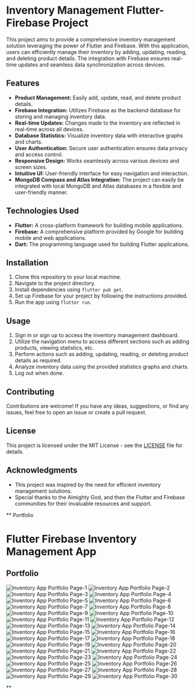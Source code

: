 # Inventory Management Flutter-Firebase Project

This project aims to provide a comprehensive inventory management solution leveraging the power of Flutter and Firebase. With this application, users can efficiently manage their inventory by adding, updating, reading, and deleting product details. The integration with Firebase ensures real-time updates and seamless data synchronization across devices.

## Features

- **Product Management:** Easily add, update, read, and delete product details.
- **Firebase Integration:** Utilizes Firebase as the backend database for storing and managing inventory data.
- **Real-time Updates:** Changes made to the inventory are reflected in real-time across all devices.
- **Database Statistics:** Visualize inventory data with interactive graphs and charts.
- **User Authentication:** Secure user authentication ensures data privacy and access control.
- **Responsive Design:** Works seamlessly across various devices and screen sizes.
- **Intuitive UI:** User-friendly interface for easy navigation and interaction.
- **MongoDB Compass and Atlas Integration:** The project can easily be integrated with local MongoDB and Atlas databases in a flexible and user-friendly manner.

## Technologies Used

- **Flutter:** A cross-platform framework for building mobile applications.
- **Firebase:** A comprehensive platform provided by Google for building mobile and web applications.
- **Dart:** The programming language used for building Flutter applications.

## Installation

1. Clone this repository to your local machine.
2. Navigate to the project directory.
3. Install dependencies using `flutter pub get`.
4. Set up Firebase for your project by following the instructions provided.
5. Run the app using `flutter run`.

## Usage

1. Sign in or sign up to access the inventory management dashboard.
2. Utilize the navigation menu to access different sections such as adding products, viewing statistics, etc.
3. Perform actions such as adding, updating, reading, or deleting product details as required.
4. Analyze inventory data using the provided statistics graphs and charts.
5. Log out when done.

## Contributing

Contributions are welcome! If you have any ideas, suggestions, or find any issues, feel free to open an issue or create a pull request.

## License

This project is licensed under the MIT License - see the [LICENSE](LICENSE) file for details.

## Acknowledgments

- This project was inspired by the need for efficient inventory management solutions.
- Special thanks to the Almighty God, and then the Flutter and Firebase communities for their invaluable resources and support.

**            Portfolio 
# Flutter Firebase Inventory Management App

## Portfolio

![Inventory App Portfolio Page-1](https://github.com/Wubshet-Asbegiorggis/Flutter-Firebase-Inventory-Management-App/blob/master/Inventory%20App%20Portfolio%20Page-1.jpg?raw=true)
![Inventory App Portfolio Page-2](https://github.com/Wubshet-Asbegiorggis/Flutter-Firebase-Inventory-Management-App/blob/master/Inventory%20App%20Portfolio%20Page-2.jpg?raw=true)
![Inventory App Portfolio Page-3](https://github.com/Wubshet-Asbegiorggis/Flutter-Firebase-Inventory-Management-App/blob/master/Inventory%20App%20Portfolio%20Page-3.jpg?raw=true)
![Inventory App Portfolio Page-4](https://github.com/Wubshet-Asbegiorggis/Flutter-Firebase-Inventory-Management-App/blob/master/Inventory%20App%20Portfolio%20Page-4.jpg?raw=true)
![Inventory App Portfolio Page-5](https://github.com/Wubshet-Asbegiorggis/Flutter-Firebase-Inventory-Management-App/blob/master/Inventory%20App%20Portfolio%20Page-5.jpg?raw=true)
![Inventory App Portfolio Page-6](https://github.com/Wubshet-Asbegiorggis/Flutter-Firebase-Inventory-Management-App/blob/master/Inventory%20App%20Portfolio%20Page-6.jpg?raw=true)
![Inventory App Portfolio Page-7](https://github.com/Wubshet-Asbegiorggis/Flutter-Firebase-Inventory-Management-App/blob/master/Inventory%20App%20Portfolio%20Page-7.jpg?raw=true)
![Inventory App Portfolio Page-8](https://github.com/Wubshet-Asbegiorggis/Flutter-Firebase-Inventory-Management-App/blob/master/Inventory%20App%20Portfolio%20Page-8.jpg?raw=true)
![Inventory App Portfolio Page-9](https://github.com/Wubshet-Asbegiorggis/Flutter-Firebase-Inventory-Management-App/blob/master/Inventory%20App%20Portfolio%20Page-9.jpg?raw=true)
![Inventory App Portfolio Page-10](https://github.com/Wubshet-Asbegiorggis/Flutter-Firebase-Inventory-Management-App/blob/master/Inventory%20App%20Portfolio%20Page-10.jpg?raw=true)
![Inventory App Portfolio Page-11](https://github.com/Wubshet-Asbegiorggis/Flutter-Firebase-Inventory-Management-App/blob/master/Inventory%20App%20Portfolio%20Page-11.jpg?raw=true)
![Inventory App Portfolio Page-12](https://github.com/Wubshet-Asbegiorggis/Flutter-Firebase-Inventory-Management-App/blob/master/Inventory%20App%20Portfolio%20Page-12.jpg?raw=true)
![Inventory App Portfolio Page-13](https://github.com/Wubshet-Asbegiorggis/Flutter-Firebase-Inventory-Management-App/blob/master/Inventory%20App%20Portfolio%20Page-13.jpg?raw=true)
![Inventory App Portfolio Page-14](https://github.com/Wubshet-Asbegiorggis/Flutter-Firebase-Inventory-Management-App/blob/master/Inventory%20App%20Portfolio%20Page-14.jpg?raw=true)
![Inventory App Portfolio Page-15](https://github.com/Wubshet-Asbegiorggis/Flutter-Firebase-Inventory-Management-App/blob/master/Inventory%20App%20Portfolio%20Page-15.jpg?raw=true)
![Inventory App Portfolio Page-16](https://github.com/Wubshet-Asbegiorggis/Flutter-Firebase-Inventory-Management-App/blob/master/Inventory%20App%20Portfolio%20Page-16.jpg?raw=true)
![Inventory App Portfolio Page-17](https://github.com/Wubshet-Asbegiorggis/Flutter-Firebase-Inventory-Management-App/blob/master/Inventory%20App%20Portfolio%20Page-17.jpg?raw=true)
![Inventory App Portfolio Page-18](https://github.com/Wubshet-Asbegiorggis/Flutter-Firebase-Inventory-Management-App/blob/master/Inventory%20App%20Portfolio%20Page-18.jpg?raw=true)
![Inventory App Portfolio Page-19](https://github.com/Wubshet-Asbegiorggis/Flutter-Firebase-Inventory-Management-App/blob/master/Inventory%20App%20Portfolio%20Page-19.jpg?raw=true)
![Inventory App Portfolio Page-20](https://github.com/Wubshet-Asbegiorggis/Flutter-Firebase-Inventory-Management-App/blob/master/Inventory%20App%20Portfolio%20Page-20.jpg?raw=true)
![Inventory App Portfolio Page-21](https://github.com/Wubshet-Asbegiorggis/Flutter-Firebase-Inventory-Management-App/blob/master/Inventory%20App%20Portfolio%20Page-21.jpg?raw=true)
![Inventory App Portfolio Page-22](https://github.com/Wubshet-Asbegiorggis/Flutter-Firebase-Inventory-Management-App/blob/master/Inventory%20App%20Portfolio%20Page-22.jpg?raw=true)
![Inventory App Portfolio Page-23](https://github.com/Wubshet-Asbegiorggis/Flutter-Firebase-Inventory-Management-App/blob/master/Inventory%20App%20Portfolio%20Page-23.jpg?raw=true)
![Inventory App Portfolio Page-24](https://github.com/Wubshet-Asbegiorggis/Flutter-Firebase-Inventory-Management-App/blob/master/Inventory%20App%20Portfolio%20Page-24.jpg?raw=true)
![Inventory App Portfolio Page-25](https://github.com/Wubshet-Asbegiorggis/Flutter-Firebase-Inventory-Management-App/blob/master/Inventory%20App%20Portfolio%20Page-25.jpg?raw=true)
![Inventory App Portfolio Page-26](https://github.com/Wubshet-Asbegiorggis/Flutter-Firebase-Inventory-Management-App/blob/master/Inventory%20App%20Portfolio%20Page-26.jpg?raw=true)
![Inventory App Portfolio Page-27](https://github.com/Wubshet-Asbegiorggis/Flutter-Firebase-Inventory-Management-App/blob/master/Inventory%20App%20Portfolio%20Page-27.jpg?raw=true)
![Inventory App Portfolio Page-28](https://github.com/Wubshet-Asbegiorggis/Flutter-Firebase-Inventory-Management-App/blob/master/Inventory%20App%20Portfolio%20Page-28.jpg?raw=true)
![Inventory App Portfolio Page-29](https://github.com/Wubshet-Asbegiorggis/Flutter-Firebase-Inventory-Management-App/blob/master/Inventory%20App%20Portfolio%20Page-29.jpg?raw=true)
![Inventory App Portfolio Page-30](https://github.com/Wubshet-Asbegiorggis/Flutter-Firebase-Inventory-Management-App/blob/master/Inventory%20App%20Portfolio%20Page-30.jpg?raw=true)

**
